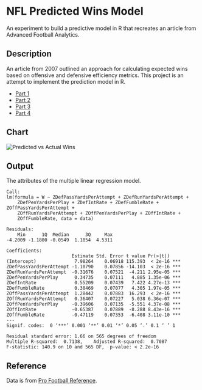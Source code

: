 # NFL Predicted Wins Model

An experiment to build a predictive model in R that recreates an article from Advanced Football Analytics.

## Description

An article from 2007 outlined an approach for calculating expected wins based on offensive and defensive efficiency metrics. This project is an attempt to implement the prediction model in R.

- [Part 1](http://archive.advancedfootballanalytics.com/2007/07/what-makes-teams-win-part-1.html)
- [Part 2](http://archive.advancedfootballanalytics.com/2007/07/what-makes-teams-win-2.html)
- [Part 3](http://archive.advancedfootballanalytics.com/2007/07/what-makes-teams-win-3.html)
- [Part 4](http://archive.advancedfootballanalytics.com/2007/07/what-makes-teams-win-4.html)

## Chart

![Predicted vs Actual Wins](https://topfunky.com/clients/topfunky/github/wins-20201110.png)

## Output

The attributes of the multiple linear regression model.

```
Call:
lm(formula = W ~ ZDefPassYardsPerAttempt + ZDefRunYardsPerAttempt +
    ZDefPenYardsPerPlay + ZDefIntRate + ZDefFumbleRate + ZOffPassYardsPerAttempt +
    ZOffRunYardsPerAttempt + ZOffPenYardsPerPlay + ZOffIntRate +
    ZOffFumbleRate, data = data)

Residuals:
    Min      1Q  Median      3Q     Max
-4.2009 -1.1800 -0.0549  1.1854  4.5311

Coefficients:
                        Estimate Std. Error t value Pr(>|t|)
(Intercept)              7.98264    0.06918 115.393  < 2e-16 ***
ZDefPassYardsPerAttempt -1.10790    0.07856 -14.103  < 2e-16 ***
ZDefRunYardsPerAttempt  -0.31676    0.07521  -4.211 2.95e-05 ***
ZDefPenYardsPerPlay      0.34735    0.07111   4.885 1.35e-06 ***
ZDefIntRate              0.55209    0.07439   7.422 4.27e-13 ***
ZDefFumbleRate           0.30469    0.07077   4.305 1.97e-05 ***
ZOffPassYardsPerAttempt  1.28442    0.07883  16.293  < 2e-16 ***
ZOffRunYardsPerAttempt   0.36407    0.07227   5.038 6.36e-07 ***
ZOffPenYardsPerPlay     -0.39606    0.07135  -5.551 4.37e-08 ***
ZOffIntRate             -0.65387    0.07889  -8.288 8.43e-16 ***
ZOffFumbleRate          -0.47119    0.07353  -6.408 3.11e-10 ***
---
Signif. codes:  0 ‘***’ 0.001 ‘**’ 0.01 ‘*’ 0.05 ‘.’ 0.1 ‘ ’ 1

Residual standard error: 1.66 on 565 degrees of freedom
Multiple R-squared:  0.7138,	Adjusted R-squared:  0.7087
F-statistic: 140.9 on 10 and 565 DF,  p-value: < 2.2e-16
```

## Reference

Data is from [Pro Football Reference](https://www.pro-football-reference.com/).